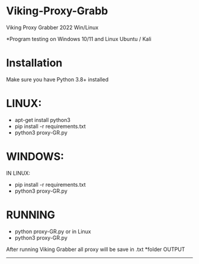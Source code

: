 # Viking-Proxy-Grabb
Viking Proxy Grabber 2022 Win/Linux 

*Program testing on Windows 10/11 and Linux Ubuntu / Kali

# Installation
Make sure you have Python 3.8+ installed

# LINUX:
 
 + apt-get install python3
 + pip install -r requirements.txt
 + python3 proxy-GR.py

# WINDOWS:
 
 IN LINUX:
+ pip install -r requirements.txt
+ python3 proxy-GR.py

# RUNNING

+ python proxy-GR.py or in Linux 
+ python3 proxy-GR.py

After running Viking Grabber all proxy will be save in .txt *folder OUTPUT

*************************************
